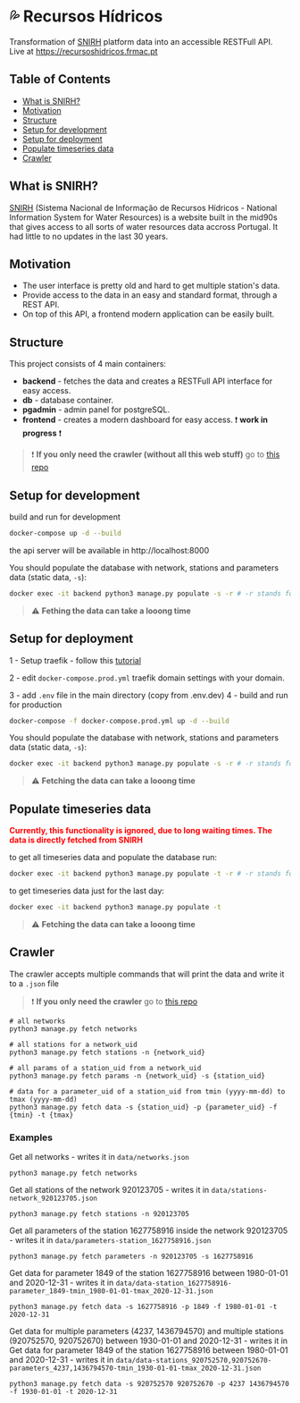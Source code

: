 # :sweat_drops: Recursos Hídricos

Transformation of [SNIRH](https://snirh.apambiente.pt/) platform data into an accessible RESTFull API.  
Live at https://recursoshidricos.frmac.pt

## Table of Contents

- [What is SNIRH?](#what-is-snirh)
- [Motivation](#motivation)
- [Structure](#structure)
- [Setup for development](#setup-for-development)
- [Setup for deployment](#setup-for-deployment)
- [Populate timeseries data](#populate-timeseries-data)
- [Crawler](#crawler)

## What is SNIRH?

[SNIRH](https://snirh.apambiente.pt/) (Sistema Nacional de Informação de Recursos Hídricos - National Information System for Water Resources) is a website built in the mid90s that gives access to all sorts of water resources data accross Portugal. It had little to no updates in the last 30 years.

## Motivation

- The user interface is pretty old and hard to get multiple station's data.
- Provide access to the data in an easy and standard format, through a REST API.
- On top of this API, a frontend modern application can be easily built.

## Structure

This project consists of 4 main containers:

- **backend** - fetches the data and creates a RESTFull API interface for easy access.
- **db** - database container.
- **pgadmin** - admin panel for postgreSQL.
- **frontend** - creates a modern dashboard for easy access. :exclamation: **work in progress** :exclamation:

> :exclamation: **If you only need the crawler (without all this web stuff)** go to [this repo](https://github.com/franciscobmacedo/snirhcrawler)

## Setup for development

build and run for development

```bash
docker-compose up -d --build
```

the api server will be available in http://localhost:8000

You should populate the database with network, stations and parameters data (static data, `-s`):

```bash
docker exec -it backend python3 manage.py populate -s -r # -r stands for replace
```

> :warning: **Fething the data can take a looong time**

## Setup for deployment

1 - Setup traefik - follow this [tutorial](https://www.digitalocean.com/community/tutorials/how-to-use-traefik-v2-as-a-reverse-proxy-for-docker-containers-on-ubuntu-20-04)

2 - edit `docker-compose.prod.yml` traefik domain settings with your domain.

3 - add `.env` file in the main directory (copy from .env.dev)
4 - build and run for production

```bash
docker-compose -f docker-compose.prod.yml up -d --build
```

You should populate the database with network, stations and parameters data (static data, `-s`):

```bash
docker exec -it backend python3 manage.py populate -s -r # -r stands for replace
```

> :warning: **Fetching the data can take a looong time**

## Populate timeseries data

<span style="color:red">**Currently, this functionality is ignored, due to long waiting times. The data is directly fetched from SNIRH**</span>

to get all timeseries data and populate the database run:

```bash
docker exec -it backend python3 manage.py populate -t -r # -r stands for replace
```

to get timeseries data just for the last day:

```bash
docker exec -it backend python3 manage.py populate -t
```

> :warning: **Fetching the data can take a looong time**

## Crawler

The crawler accepts multiple commands that will print the data and write it to a `.json` file

> :exclamation: **If you only need the crawler** go to [this repo](https://github.com/franciscobmacedo/snirhcrawler)

```
# all networks
python3 manage.py fetch networks

# all stations for a network_uid
python3 manage.py fetch stations -n {network_uid}

# all params of a station_uid from a network_uid
python3 manage.py fetch params -n {network_uid} -s {station_uid}

# data for a parameter_uid of a station_uid from tmin (yyyy-mm-dd) to tmax (yyyy-mm-dd)
python3 manage.py fetch data -s {station_uid} -p {parameter_uid} -f {tmin} -t {tmax}
```

### Examples

Get all networks - writes it in `data/networks.json`

```
python3 manage.py fetch networks
```

Get all stations of the network 920123705 - writes it in `data/stations-network_920123705.json`

```
python3 manage.py fetch stations -n 920123705
```

Get all parameters of the station 1627758916 inside the network 920123705 - writes it in `data/parameters-station_1627758916.json`

```
python3 manage.py fetch parameters -n 920123705 -s 1627758916
```

Get data for parameter 1849 of the station 1627758916 between 1980-01-01 and 2020-12-31 - writes it in `data/data-station_1627758916-parameter_1849-tmin_1980-01-01-tmax_2020-12-31.json`

```
python3 manage.py fetch data -s 1627758916 -p 1849 -f 1980-01-01 -t 2020-12-31
```

Get data for multiple parameters (4237, 1436794570) and multiple stations (920752570, 920752670) between 1930-01-01 and 2020-12-31 - writes it in
Get data for parameter 1849 of the station 1627758916 between 1980-01-01 and 2020-12-31 - writes it in `data/data-stations_920752570,920752670-parameters_4237,1436794570-tmin_1930-01-01-tmax_2020-12-31.json`

```
python3 manage.py fetch data -s 920752570 920752670 -p 4237 1436794570 -f 1930-01-01 -t 2020-12-31
```
